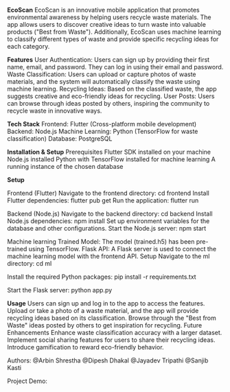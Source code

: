 **EcoScan**
EcoScan is an innovative mobile application that promotes environmental awareness by helping users recycle waste materials.
The app allows users to discover creative ideas to turn waste into valuable products ("Best from Waste"). 
Additionally, EcoScan uses machine learning to classify different types of waste and provide specific recycling ideas for each category.

**Features**
User Authentication: Users can sign up by providing their first name, email, and password. They can log in using their email and password.
Waste Classification: Users can upload or capture photos of waste materials, and the system will automatically classify the waste using machine learning.
Recycling Ideas: Based on the classified waste, the app suggests creative and eco-friendly ideas for recycling.
User Posts: Users can browse through ideas posted by others, inspiring the community to recycle waste in innovative ways.

**Tech Stack**
Frontend: Flutter (Cross-platform mobile development)
Backend: Node.js 
Machine Learning: Python (TensorFlow for waste classification)
Database: PostgreSQL

**Installation & Setup**
Prerequisites
Flutter SDK installed on your machine
Node.js installed
Python with TensorFlow installed for machine learning
A running instance of the chosen database

**Setup**

Frontend (Flutter)
Navigate to the frontend directory:
cd frontend
Install Flutter dependencies:
flutter pub get
Run the application:
flutter run

Backend (Node.js)
Navigate to the backend directory:
cd backend
Install Node.js dependencies:
npm install
Set up environment variables for the database and other configurations.
Start the Node.js server:
npm start

Machine learning
Trained Model: The model (trained.h5) has been pre-trained using TensorFlow.
Flask API: A Flask server is used to connect the machine learning model with the frontend API.
Setup
Navigate to the ml directory:
 cd ml

Install the required Python packages:
pip install -r requirements.txt

Start the Flask server:
python app.py

**Usage**
Users can sign up and log in to the app to access the features.
Upload or take a photo of a waste material, and the app will provide recycling ideas based on its classification.
Browse through the "Best from Waste" ideas posted by others to get inspiration for recycling.
Future Enhancements
Enhance waste classification accuracy with a larger dataset.
Implement social sharing features for users to share their recycling ideas.
Introduce gamification to reward eco-friendly behavior.

Authors:
@Arbin Shrestha
@Dipesh Dhakal
@Jayadev Tripathi
@Sanjib Kasti


Project Demo:



       	                 
           
     



